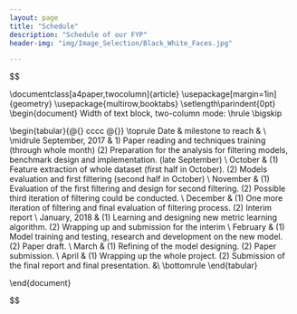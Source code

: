 ```yaml
---
layout: page
title: "Schedule"
description: "Schedule of our FYP"
header-img: "img/Image_Selection/Black_White_Faces.jpg"

---
```


$$

\documentclass[a4paper,twocolumn]{article}
\usepackage[margin=1in]{geometry}
\usepackage{multirow,booktabs}
\setlength\parindent{0pt}
\begin{document}
Width of text block, two-column mode:
\hrule
\bigskip

\begin{tabular}{@{} cccc @{}}
\toprule
Date & milestone to reach & \\
\midrule
September, 2017 & 1) Paper reading and techniques training (through whole month) (2) Preparation for the analysis for filtering models, benchmark design and implementation. (late September) \\
October  & (1) Feature extraction of whole dataset (first half in October). (2) Models evaluation and first filtering (second half in October) \\ 
November & (1) Evaluation of the first filtering and design for second filtering. (2) Possible third iteration of filtering could be conducted. \\
December & (1) One more iteration of filtering and final evaluation of filtering process. (2) Interim report \\
January, 2018 & (1) Learning and designing new metric learning algorithm. (2) Wrapping up and submission for the interim \\
February & (1) Model training and testing, research and development on the new model. (2) Paper draft. \\
March & (1) Refining of the model designing. (2) Paper submission. \\
April & (1) Wrapping up the whole project. (2) Submission of the final report and final presentation. &\\
\bottomrule
\end{tabular}

\end{document}

$$
